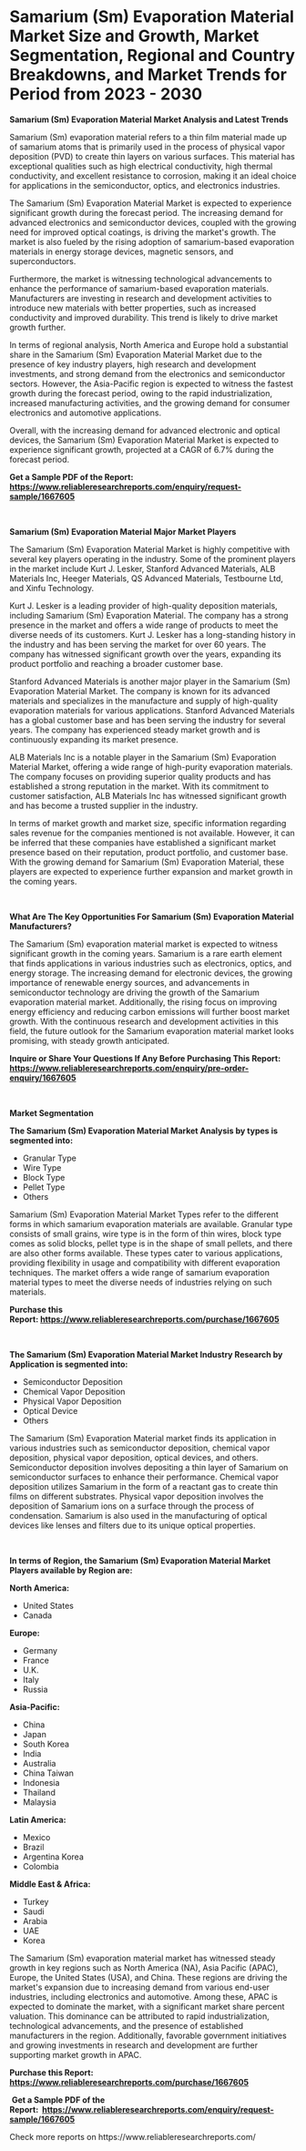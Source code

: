 <p><h1>Samarium (Sm) Evaporation Material Market Size and Growth, Market Segmentation, Regional and Country Breakdowns, and Market Trends for Period from 2023 -  2030</h1></p><p><strong>Samarium (Sm) Evaporation Material Market Analysis and Latest Trends</strong></p>
<p><p>Samarium (Sm) evaporation material refers to a thin film material made up of samarium atoms that is primarily used in the process of physical vapor deposition (PVD) to create thin layers on various surfaces. This material has exceptional qualities such as high electrical conductivity, high thermal conductivity, and excellent resistance to corrosion, making it an ideal choice for applications in the semiconductor, optics, and electronics industries.</p><p>The Samarium (Sm) Evaporation Material Market is expected to experience significant growth during the forecast period. The increasing demand for advanced electronics and semiconductor devices, coupled with the growing need for improved optical coatings, is driving the market's growth. The market is also fueled by the rising adoption of samarium-based evaporation materials in energy storage devices, magnetic sensors, and superconductors.</p><p>Furthermore, the market is witnessing technological advancements to enhance the performance of samarium-based evaporation materials. Manufacturers are investing in research and development activities to introduce new materials with better properties, such as increased conductivity and improved durability. This trend is likely to drive market growth further.</p><p>In terms of regional analysis, North America and Europe hold a substantial share in the Samarium (Sm) Evaporation Material Market due to the presence of key industry players, high research and development investments, and strong demand from the electronics and semiconductor sectors. However, the Asia-Pacific region is expected to witness the fastest growth during the forecast period, owing to the rapid industrialization, increased manufacturing activities, and the growing demand for consumer electronics and automotive applications.</p><p>Overall, with the increasing demand for advanced electronic and optical devices, the Samarium (Sm) Evaporation Material Market is expected to experience significant growth, projected at a CAGR of 6.7% during the forecast period.</p></p>
<p><strong>Get a Sample PDF of the Report:&nbsp; <a href="https://www.reliableresearchreports.com/enquiry/request-sample/1667605">https://www.reliableresearchreports.com/enquiry/request-sample/1667605</a></strong></p>
<p>&nbsp;</p>
<p><strong>Samarium (Sm) Evaporation Material Major Market Players</strong></p>
<p><p>The Samarium (Sm) Evaporation Material Market is highly competitive with several key players operating in the industry. Some of the prominent players in the market include Kurt J. Lesker, Stanford Advanced Materials, ALB Materials Inc, Heeger Materials, QS Advanced Materials, Testbourne Ltd, and Xinfu Technology.</p><p>Kurt J. Lesker is a leading provider of high-quality deposition materials, including Samarium (Sm) Evaporation Material. The company has a strong presence in the market and offers a wide range of products to meet the diverse needs of its customers. Kurt J. Lesker has a long-standing history in the industry and has been serving the market for over 60 years. The company has witnessed significant growth over the years, expanding its product portfolio and reaching a broader customer base.</p><p>Stanford Advanced Materials is another major player in the Samarium (Sm) Evaporation Material Market. The company is known for its advanced materials and specializes in the manufacture and supply of high-quality evaporation materials for various applications. Stanford Advanced Materials has a global customer base and has been serving the industry for several years. The company has experienced steady market growth and is continuously expanding its market presence.</p><p>ALB Materials Inc is a notable player in the Samarium (Sm) Evaporation Material Market, offering a wide range of high-purity evaporation materials. The company focuses on providing superior quality products and has established a strong reputation in the market. With its commitment to customer satisfaction, ALB Materials Inc has witnessed significant growth and has become a trusted supplier in the industry.</p><p>In terms of market growth and market size, specific information regarding sales revenue for the companies mentioned is not available. However, it can be inferred that these companies have established a significant market presence based on their reputation, product portfolio, and customer base. With the growing demand for Samarium (Sm) Evaporation Material, these players are expected to experience further expansion and market growth in the coming years.</p></p>
<p>&nbsp;</p>
<p><strong>What Are The Key Opportunities For Samarium (Sm) Evaporation Material Manufacturers?</strong></p>
<p><p>The Samarium (Sm) evaporation material market is expected to witness significant growth in the coming years. Samarium is a rare earth element that finds applications in various industries such as electronics, optics, and energy storage. The increasing demand for electronic devices, the growing importance of renewable energy sources, and advancements in semiconductor technology are driving the growth of the Samarium evaporation material market. Additionally, the rising focus on improving energy efficiency and reducing carbon emissions will further boost market growth. With the continuous research and development activities in this field, the future outlook for the Samarium evaporation material market looks promising, with steady growth anticipated.</p></p>
<p><strong>Inquire or Share Your Questions If Any Before Purchasing This Report: <a href="https://www.reliableresearchreports.com/enquiry/pre-order-enquiry/1667605">https://www.reliableresearchreports.com/enquiry/pre-order-enquiry/1667605</a></strong></p>
<p>&nbsp;</p>
<p><strong>Market Segmentation</strong></p>
<p><strong>The Samarium (Sm) Evaporation Material Market Analysis by types is segmented into:</strong></p>
<p><ul><li>Granular Type</li><li>Wire Type</li><li>Block Type</li><li>Pellet Type</li><li>Others</li></ul></p>
<p><p>Samarium (Sm) Evaporation Material Market Types refer to the different forms in which samarium evaporation materials are available. Granular type consists of small grains, wire type is in the form of thin wires, block type comes as solid blocks, pellet type is in the shape of small pellets, and there are also other forms available. These types cater to various applications, providing flexibility in usage and compatibility with different evaporation techniques. The market offers a wide range of samarium evaporation material types to meet the diverse needs of industries relying on such materials.</p></p>
<p><strong>Purchase this Report:&nbsp;<a href="https://www.reliableresearchreports.com/purchase/1667605">https://www.reliableresearchreports.com/purchase/1667605</a></strong></p>
<p>&nbsp;</p>
<p><strong>The Samarium (Sm) Evaporation Material Market Industry Research by Application is segmented into:</strong></p>
<p><ul><li>Semiconductor Deposition</li><li>Chemical Vapor Deposition</li><li>Physical Vapor Deposition</li><li>Optical Device</li><li>Others</li></ul></p>
<p><p>The Samarium (Sm) Evaporation Material market finds its application in various industries such as semiconductor deposition, chemical vapor deposition, physical vapor deposition, optical devices, and others. Semiconductor deposition involves depositing a thin layer of Samarium on semiconductor surfaces to enhance their performance. Chemical vapor deposition utilizes Samarium in the form of a reactant gas to create thin films on different substrates. Physical vapor deposition involves the deposition of Samarium ions on a surface through the process of condensation. Samarium is also used in the manufacturing of optical devices like lenses and filters due to its unique optical properties.</p></p>
<p>&nbsp;</p>
<p><strong>In terms of Region, the Samarium (Sm) Evaporation Material Market Players available by Region are:</strong></p>
<p>
    <p> <strong> North America: </strong>
        <ul>
            <li>United States</li>
            <li>Canada</li>
        </ul>
        </p> 
    <p> <strong> Europe: </strong>
        <ul>
            <li>Germany</li>
            <li>France</li>
            <li>U.K.</li>
            <li>Italy</li>
            <li>Russia</li>
        </ul>
        </p> 
    <p> <strong> Asia-Pacific: </strong>
        <ul>
            <li>China</li>
            <li>Japan</li>
            <li>South Korea</li>
            <li>India</li>
            <li>Australia</li>
            <li>China Taiwan</li>
            <li>Indonesia</li>
            <li>Thailand</li>
            <li>Malaysia</li>
        </ul>
        </p> 
    <p> <strong> Latin America: </strong>
        <ul>
            <li>Mexico</li>
            <li>Brazil</li>
            <li>Argentina Korea</li>
            <li>Colombia</li>
        </ul>
        </p> 
    <p> <strong> Middle East & Africa: </strong>
        <ul>
            <li>Turkey</li>
            <li>Saudi</li>
            <li>Arabia</li>
            <li>UAE</li>
            <li>Korea</li>
        </ul>
    </p>
    </p>
<p><p>The Samarium (Sm) evaporation material market has witnessed steady growth in key regions such as North America (NA), Asia Pacific (APAC), Europe, the United States (USA), and China. These regions are driving the market's expansion due to increasing demand from various end-user industries, including electronics and automotive. Among these, APAC is expected to dominate the market, with a significant market share percent valuation. This dominance can be attributed to rapid industrialization, technological advancements, and the presence of established manufacturers in the region. Additionally, favorable government initiatives and growing investments in research and development are further supporting market growth in APAC.</p></p>
<p><strong>Purchase this Report: <a href="https://www.reliableresearchreports.com/purchase/1667605">https://www.reliableresearchreports.com/purchase/1667605</a></strong></p>
<p>&nbsp;<strong>Get a Sample PDF of the Report:&nbsp;&nbsp;<a href="https://www.reliableresearchreports.com/enquiry/request-sample/1667605">https://www.reliableresearchreports.com/enquiry/request-sample/1667605</a></strong></p>
<p><strong></strong></p>
<p>Check more reports on https://www.reliableresearchreports.com/</p>